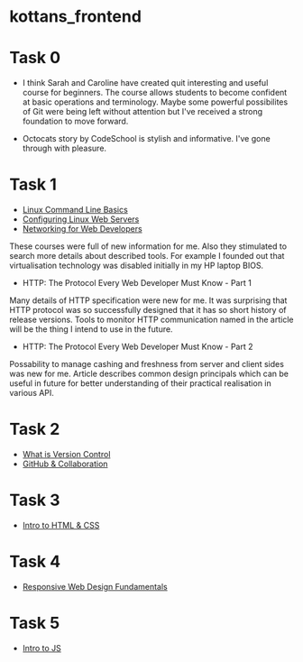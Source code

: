 # kottans_frontend


# Task 0

- I think Sarah and Caroline have created quit interesting and useful course for beginners. The course allows students to become confident at basic operations and terminology. Maybe some powerful possibilites of Git were being left without attention but I've received a strong foundation to move forward. 

- Octocats story by CodeSchool is stylish and informative. I've gone through with pleasure.


# Task 1

- [Linux Command Line Basics](/Test_01/Test_1_1.png)
- [Configuring Linux Web Servers](/Test_01/Test_1_2.png)
- [Networking for Web Developers](/Test_01/Test_1_3.png)

These courses were full of new information for me. Also they stimulated to search more details about described tools. For example I founded out that virtualisation technology was disabled initially in my HP laptop BIOS.

- HTTP: The Protocol Every Web Developer Must Know - Part 1

Many details of HTTP specification were new for me. It was surprising that HTTP protocol was so successfully designed that it has so short history of release versions. Tools to monitor HTTP communication named in the article will be the thing I intend to use in the future.

- HTTP: The Protocol Every Web Developer Must Know - Part 2

Possability to manage cashing and freshness from server and client sides was new for me. Article describes common design principals which can be useful in future for better understanding of their practical realisation in various API.

# Task 2

- [What is Version Control](/Test_02/Test_2_1.png)
- [GitHub & Collaboration](/Test_02/Test_2_2.png)

# Task 3

- [Intro to HTML & CSS](/Test_03/Test_3.png)

# Task 4

- [Responsive Web Design Fundamentals](/Test_04/Test_4.png)

# Task 5

- [Intro to JS](/Test_05/Test_5.png)